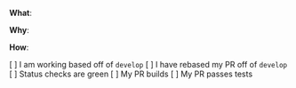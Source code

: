 <!-- It is strongly recommended to first create an issue, then prepare a Pull Request - the issue will be used to discuss the idea as a whole, while the PR will be used to discuss implementation. -->

**What**:

**Why**:

**How**:

[ ] I am working based off of `develop`
[ ] I have rebased my PR off of `develop`
[ ] Status checks are green
  [ ] My PR builds
  [ ] My PR passes tests
